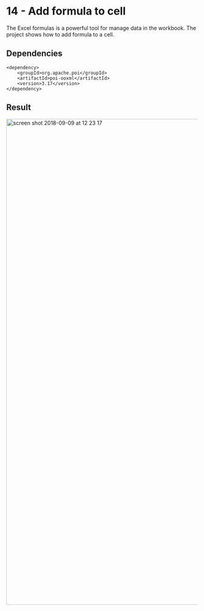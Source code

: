 # 14 - Add formula to cell

The Excel formulas is a powerful tool for manage data in the workbook. The project shows how to add formula to a cell.

## Dependencies

```
<dependency>
    <groupId>org.apache.poi</groupId>
    <artifactId>poi-ooxml</artifactId>
    <version>3.17</version>
</dependency>
```
## Result

<img width="1280" alt="screen shot 2018-09-09 at 12 23 17" src="https://user-images.githubusercontent.com/5372875/45263577-c23a6380-b42b-11e8-92f0-445b796591da.png">
